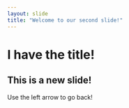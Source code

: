 ```yaml
---
layout: slide
title: "Welcome to our second slide!"
---
```

# I have the title!
## This is a new slide!
Use the left arrow to go back!
